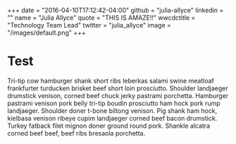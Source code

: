 +++
date = "2016-04-10T17:12:42-04:00"
github = "julia-allyce"
linkedin = ""
name = "Julia Allyce"
quote = "THIS IS AMAZE!!"
wwcdctitle = "Technology Team Lead"
twitter = "julia_allyce"
image = "/images/default.png"
+++

# Test

Tri-tip cow hamburger shank short ribs leberkas salami swine meatloaf frankfurter turducken brisket beef short loin prosciutto. Shoulder landjaeger drumstick venison, corned beef chuck jerky pastrami porchetta. Hamburger pastrami venison pork belly tri-tip boudin prosciutto ham hock pork rump landjaeger. Shoulder doner t-bone biltong venison. Pig shank ham hock, kielbasa venison ribeye cupim landjaeger corned beef bacon drumstick. Turkey fatback filet mignon doner ground round pork. Shankle alcatra corned beef beef, beef ribs bresaola porchetta.